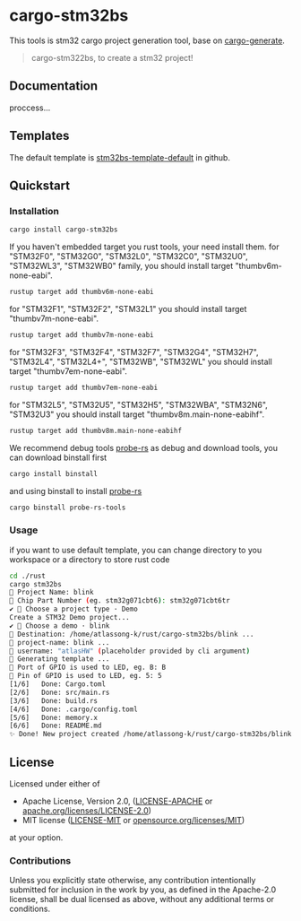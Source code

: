 # cargo-stm32bs

This tools is stm32 cargo project generation tool, base on
[cargo-generate].

[cargo-generate]: https://github.com/cargo-generate/cargo-generate/


> cargo-stm322bs, to create a stm32 project!

## Documentation

proccess...

## Templates

The default template is [stm32bs-template-default] in github.

[stm32bs-template-default]: https://github.com/AtlasHW/stm32bs-template-default 

## Quickstart

### Installation

```sh
cargo install cargo-stm32bs
```

If you haven't embedded target you rust tools, your need install them.
for "STM32F0", "STM32G0", "STM32L0", "STM32C0", "STM32U0", "STM32WL3", "STM32WB0"
family, you should install target "thumbv6m-none-eabi".
```sh
rustup target add thumbv6m-none-eabi
``` 

for "STM32F1", "STM32F2", "STM32L1" you should install target "thumbv7m-none-eabi".
```sh
rustup target add thumbv7m-none-eabi
``` 

for "STM32F3", "STM32F4", "STM32F7", "STM32G4", "STM32H7", "STM32L4", "STM32L4+",
"STM32WB", "STM32WL"  you should install target "thumbv7em-none-eabi".
```sh
rustup target add thumbv7em-none-eabi
``` 

for "STM32L5", "STM32U5", "STM32H5", "STM32WBA", "STM32N6", "STM32U3" you should install 
target "thumbv8m.main-none-eabihf".
```sh
rustup target add thumbv8m.main-none-eabihf
``` 

We recommend debug tools [probe-rs] as debug and download tools, you can download binstall first

[probe-rs]: https://probe.rs/

```sh
cargo install binstall
``` 
and using binstall to install [probe-rs]
```sh
cargo binstall probe-rs-tools
``` 


### Usage

if you want to use default template, you can change directory to you 
workspace or a directory to store rust code
```sh
cd ./rust
cargo stm32bs
🤷 Project Name: blink
🤷 Chip Part Number (eg. stm32g071cbt6): stm32g071cbt6tr
✔ 🤷 Choose a project type · Demo
Create a STM32 Demo project...
✔ 🤷 Choose a demo · blink
🔧 Destination: /home/atlassong-k/rust/cargo-stm32bs/blink ...
🔧 project-name: blink ...
🔧 username: "atlasHW" (placeholder provided by cli argument)
🔧 Generating template ...
🤷 Port of GPIO is used to LED, eg. B: B
🤷 Pin of GPIO is used to LED, eg. 5: 5
[1/6]   Done: Cargo.toml
[2/6]   Done: src/main.rs
[3/6]   Done: build.rs
[4/6]   Done: .cargo/config.toml
[5/6]   Done: memory.x
[6/6]   Done: README.md
✨ Done! New project created /home/atlassong-k/rust/cargo-stm32bs/blink
```

## License

Licensed under either of

* Apache License, Version 2.0, ([LICENSE-APACHE](LICENSE-APACHE)
  or [apache.org/licenses/LICENSE-2.0](https://www.apache.org/licenses/LICENSE-2.0))
* MIT license ([LICENSE-MIT](LICENSE-MIT) or [opensource.org/licenses/MIT](https://opensource.org/licenses/MIT))

at your option.

### Contributions

Unless you explicitly state otherwise, any contribution intentionally
submitted for inclusion in the work by you, as defined in the Apache-2.0
license, shall be dual licensed as above, without any additional terms or
conditions.





